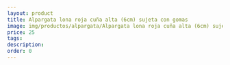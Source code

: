 ```yaml
---
layout: product
title: Alpargata lona roja cuña alta (6cm) sujeta con gomas 
image: img/productos/alpargata/Alpargata lona roja cuña alta (6cm) sujeta con gomas =25.webp
price: 25
tags: 
description: 
order: 0
---
```

